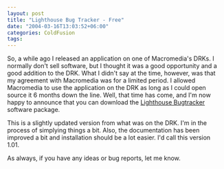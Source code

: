```yaml
---
layout: post
title: "Lighthouse Bug Tracker - Free"
date: "2004-03-16T13:03:52+06:00"
categories: ColdFusion 
tags: 
---
```


So, a while ago I released an application on one of Macromedia's DRKs. I normally don't sell software, but I thought it was a good opportunity and a good addition to the DRK. What I didn't say at the time, however, was that my agreement with Macromedia was for a limited period. I allowed Macromedia to use the application on the DRK as long as I could open source it 6 months down the line. Well, that time has come, and I'm now happy to announce that you can download the <a href="http://www.camdenfamily.com/morpheus/downloads/bugtracker.zip">Lighthouse Bugtracker</a> software package. 

This is a slightly updated version from what was on the DRK. I'm in the process of simplying things a bit. Also, the documentation has been improved a bit and installation should be a lot easier. I'd call this version 1.01. 

As always, if you have any ideas or bug reports, let me know.